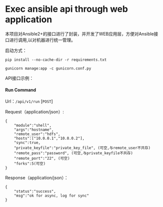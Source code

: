 # Exec ansible api through web application

本项目对Ansible2+的接口进行了封装，并开发了WEB应用层，方便对Ansible接口进行调用,以对机器进行统一管理。

启动方式：
```
pip install --no-cache-dir -r requirements.txt

gunicorn manage:app -c gunicorn.conf.py
```

API接口示例：

#### Run Command

Url：`/api/v1/run` [`POST`]

Request（application/json）:

```
{
    "module":"shell",
    "args":"hostname",
    "remote_user":"hdfs",
    "hosts":["10.0.0.1","10.0.0.2"],
    "sync":true,
    "private_keyfile":"private_key_file", (可空,与remote_user不共存)
    "remote_pass":"password", (可空,与private_keyfile不共存)
    "remote_port":"22", (可空)
    "forks":5(可空)
}
```

Response（application/json）：

```
{
    "status":"success",
    "msg":"ok for async, log for sync"
}
```